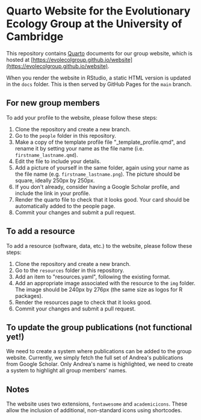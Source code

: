 # Quarto Website for the Evolutionary Ecology Group at the University of Cambridge

This repository contains [Quarto](https://quarto.org) documents for our group website, which
is hosted at [https://evolecolgroup.github.io/website](https://evolecolgroup.github.io/website).

When you render the website in RStudio, a static HTML version is updated in the `docs` folder. This is then
served by GitHub Pages for the `main` branch.

## For new group members
To add your profile to the website, please follow these steps:
1) Clone the repository and create a new branch.
2) Go to the `people` folder in this repository.
3) Make a copy of the template profile file "_template_profile.qmd", and rename it by setting your name as the file name (i.e. `firstname_lastname.qmd`).
4) Edit the file to include your details.
5) Add a picture of yourself in the same folder, again using your name as the file name (e.g. `firstname_lastname.png`). The picture should be square, ideally 250px by 250px.
6) If you don't already, consider having a Google Scholar profile, and include the link in your profile.
7) Render the quarto file to check that it looks good. Your card should be automatically added to the people page.
8) Commit your changes and submit a pull request.


## To add a resource
To add a resource (software, data, etc.) to the website, please follow these steps:
1) Clone the repository and create a new branch.
2) Go to the `resources` folder in this repository.
3) Add an item to "resources.yaml", following the existing format.
4) Add an appropriate image associated with the resource to the `img` folder. The image should be 240px by 276px (the same size as logos for R packages).
5) Render the resources page to check that it looks good.
6) Commit your changes and submit a pull request.


## To update the group publications (not functional yet!)
We need to create a system where publications can be added to the group website.
Currently, we simply fetch the full set of Andrea's publications from Google Scholar.
Only Andrea's name is highlighted, we need to create a system to highlight all group members' names.

## Notes
The website uses two extensions, `fontawesome` and `academicicons`. These allow the inclusion of
additional, non-standard icons using shortcodes.
